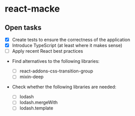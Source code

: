 # react-macke

## Open tasks

- [X] Create tests to ensure the correctness of the application
- [X] Introduce TypeScript (at least where it makes sense)
- [ ] Apply recent React best practices

- Find alternatives to the following libraries:

  - [ ] react-addons-css-transition-group
  - [ ] mixin-deep

- Check whether the following libraries are needed:
  - [ ] lodash
  - [ ] lodash.mergeWith
  - [ ] lodash.template
